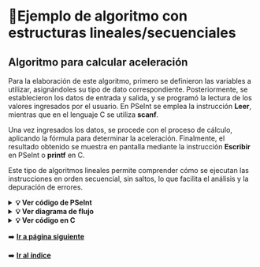 # 🔢Ejemplo de algoritmo con estructuras lineales/secuenciales
## Algoritmo para calcular aceleración

Para la elaboración de este algoritmo, primero se definieron las variables a utilizar, asignándoles su tipo de dato correspondiente.
Posteriormente, se establecieron los datos de entrada y salida, y se programó la lectura de los valores ingresados por el usuario.
En PSeInt se emplea la instrucción **Leer**, mientras que en el lenguaje C se utiliza **scanf**.

Una vez ingresados los datos, se procede con el proceso de cálculo, aplicando la fórmula para determinar la aceleración.
Finalmente, el resultado obtenido se muestra en pantalla mediante la instrucción **Escribir** en PSeInt o **printf** en C.

Este tipo de algoritmos lineales permite comprender cómo se ejecutan las instrucciones en orden secuencial, sin saltos, lo que facilita el análisis y la depuración de errores.

<details>
  <summary><b>💡 Ver código de PSeInt</b></summary>

    
  ```pseudocode
    Algoritmo aceleracion1
    	//Variables
    	Definir vIncial, vFinal, tiempo, aceleracion Como Real;
    
    	//Entrada
    	Escribir "Ingrese la velocidad inicial en (m/s): ";
    	Leer vIncial;
    	Escribir "Ingrese la velocidad final en (m/s): ";
    	Leer vFinal;
    	Escribir "Ingrese el tiempo en (s): ";
    	Leer tiempo;
    	
    	//Proceso 
    	aceleracion = (vFinal - vIncial) / tiempo;
    	
    	//Salida
    	Escribir "La aceleracion es: ",aceleracion " m/s^2";
    FinAlgoritmo
  ```
</details>



<details>
<summary><b>💡 Ver diagrama de flujo</b></summary>
  <img src="/img/diagramaFlujo.png" alt="Diagrama de flujo" width="200">
</details>


  
<details>
  <summary><b>💡 Ver código en C</b></summary>

<br>

```c
    #include <stdio.h>
    
    int main(){
        float vInicial, vFinal, tiempo, aceleracion;
        printf("Ingrese la velocidad inicial en (m/s): ");
        scanf("%f", &vInicial);
        printf("Ingrese la velocidad final en (m/s): ");
        scanf("%f", &vFinal);
        printf("Ingrese el tiempo en (s): ");
        scanf("%f", &tiempo);
    
        aceleracion = (vFinal - vInicial) / tiempo;
        
        printf("La aceleracion es: %.2f m/s^2", aceleracion);
    }
```

</details>

➡️ [**Ir a página siguiente**](/unidad1/contenidosUnidad/dificulatdes.md)

➡️ [**Ir al índice**](/index.md)
